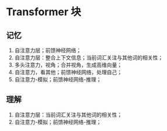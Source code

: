 # Transformer 块

## 记忆

1. 自注意力层；前馈神经网络；
2. 自注意力层：整合上下文信息；当前词汇关注与其他词的相关性；
3. 多头注意力，视角；合并视角，生成高维向量；
4. 自注意力，看其他；前馈神经网络，处理自己；
5. 自注意力-模拟；前馈神经网络-推理；

## 理解

1. 自注意力层：当前词汇关注与其他词的相关性；
2. 自注意力-模拟；前馈神经网络-推理；
